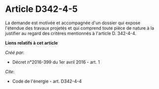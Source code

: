 # Article D342-4-5

La demande est motivée et accompagnée d'un dossier qui expose l'étendue des travaux projetés et qui comprend toute pièce de
nature à la justifier au regard des critères mentionnés à l'article D. 342-4-4.

**Liens relatifs à cet article**

_Créé par_:

  - Décret n°2016-399 du 1er avril 2016 - art. 1

_Cite_:

  - Code de l'énergie - art. D342-4-4
